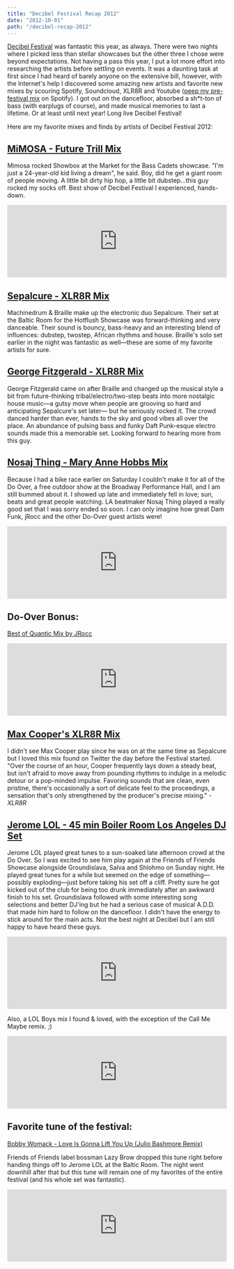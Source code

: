 ```yaml
---
title: "Decibel Festival Recap 2012"
date: "2012-10-01"
path: "/decibel-recap-2012"
---
```


[Decibel Festival](https://dbfestival.com "Link opens in a new window") was fantastic this year, as always. There were two nights where I picked less than stellar showcases but the other three I chose were beyond expectations. Not having a pass this year, I put a lot more effort into researching the artists before settling on events. It was a daunting task at first since I had heard of barely anyone on the extensive bill, however, with the Internet's help I discovered some amazing new artists and favorite new mixes by scouring Spotify, Soundcloud, XLR8R and Youtube ([peep my pre-festival mix](https://open.spotify.com/user/marcysutton/playlist/1CzuiVwa8DY4xxHWB1dCBQ "Link opens in a new window") on Spotify). I got out on the dancefloor, absorbed a sh\*t-ton of bass (with earplugs of course), and made musical memories to last a lifetime. Or at least until next year! Long live Decibel Festival!

Here are my favorite mixes and finds by artists of Decibel Festival 2012:

## [MiMOSA - Future Trill Mix](https://soundcloud.com/tigranmimosa/mimosas-future-trill-mix "Link opens in a new window")

Mimosa rocked Showbox at the Market for the Bass Cadets showcase. "I'm just a 24-year-old kid living a dream", he said. Boy, did he get a giant room of people moving. A little bit dirty hip hop, a little bit dubstep...this guy rocked my socks off. Best show of Decibel Festival I experienced, hands-down.

<iframe width="100%" height="166" scrolling="no" frameborder="no" src="https://w.soundcloud.com/player/?url=http%3A%2F%2Fapi.soundcloud.com%2Ftracks%2F42724021&amp;show_artwork=true"></iframe>

## [Sepalcure - XLR8R Mix](https://www.xlr8r.com/podcast/2010/09/sepalcure "Link opens in a new window")

Machinedrum & Braille make up the electronic duo Sepalcure. Their set at the Baltic Room for the Hotflush Showcase was forward-thinking and very danceable. Their sound is bouncy, bass-heavy and an interesting blend of influences: dubstep, twostep, African rhythms and house. Braille's solo set earlier in the night was fantastic as well—these are some of my favorite artists for sure.

## [George Fitzgerald - XLR8R Mix](https://www.xlr8r.com/podcast/2012/06/george-fitzgerald "Link opens in a new window")

George Fitzgerald came on after Braille and changed up the musical style a bit from future-thinking tribal/electro/two-step beats into more nostalgic house music—a gutsy move when people are grooving so hard and anticipating Sepalcure's set later— but he seriously rocked it. The crowd danced harder than ever, hands to the sky and good vibes all over the place. An abundance of pulsing bass and funky Daft Punk-esque electro sounds made this a memorable set. Looking forward to hearing more from this guy.

## [Nosaj Thing - Mary Anne Hobbs Mix](https://soundcloud.com/nosajthing/nosaj-thing-mary-anne-hobbs "Link opens in a new window")

Because I had a bike race earlier on Saturday I couldn't make it for all of the Do Over, a free outdoor show at the Broadway Performance Hall, and I am still bummed about it. I showed up late and immediately fell in love; sun, beats and great people watching. LA beatmaker Nosaj Thing played a really good set that I was sorry ended so soon. I can only imagine how great Dam Funk, jRocc and the other Do-Over guest artists were!

<iframe width="100%" height="166" scrolling="no" frameborder="no" src="https://w.soundcloud.com/player/?url=http%3A%2F%2Fapi.soundcloud.com%2Ftracks%2F41875676&amp;show_artwork=true"></iframe>

## Do-Over Bonus:  
[Best of Quantic Mix by JRocc](https://soundcloud.com/tru-thoughts/best-of-quantic-mix-by-j-rocc "Link opens in a new window")

<iframe width="100%" height="166" scrolling="no" frameborder="no" src="https://w.soundcloud.com/player/?url=http%3A%2F%2Fapi.soundcloud.com%2Ftracks%2F24737387&amp;show_artwork=true"></iframe>

## [Max Cooper's XLR8R Mix](https://www.xlr8r.com/podcast/2012/09/max-coopers-decibel-mix "Link opens in a new window")

I didn't see Max Cooper play since he was on at the same time as Sepalcure but I loved this mix found on Twitter the day before the Festival started. "Over the course of an hour, Cooper frequently lays down a steady beat, but isn't afraid to move away from pounding rhythms to indulge in a melodic detour or a pop-minded impulse. Favoring sounds that are clean, even pristine, there's occasionally a sort of delicate feel to the proceedings, a sensation that's only strengthened by the producer's precise mixing." _\-XLR8R_

## [Jerome LOL - 45 min Boiler Room Los Angeles DJ Set](https://soundcloud.com/platform/lol-boys-45-min-boiler-room "Link opens in a new window")

Jerome LOL played great tunes to a sun-soaked late afternoon crowd at the Do Over. So I was excited to see him play again at the Friends of Friends Showcase alongside Groundislava, Salva and Shlohmo on Sunday night. He played great tunes for a while but seemed on the edge of something—possibly exploding—just before taking his set off a cliff. Pretty sure he got kicked out of the club for being too drunk immediately after an awkward finish to his set. Groundislava followed with some interesting song selections and better DJ'ing but he had a serious case of musical A.D.D. that made him hard to follow on the dancefloor. I didn't have the energy to stick around for the main acts. Not the best night at Decibel but I am still happy to have heard these guys.

<iframe width="100%" height="166" scrolling="no" frameborder="no" src="https://w.soundcloud.com/player/?url=http%3A%2F%2Fapi.soundcloud.com%2Ftracks%2F58812077&amp;show_artwork=true"></iframe>

Also, a LOL Boys mix I found & loved, with the exception of the Call Me Maybe remix. ;)

<iframe width="100%" height="166" scrolling="no" frameborder="no" src="https://w.soundcloud.com/player/?url=http%3A%2F%2Fapi.soundcloud.com%2Ftracks%2F53932282&amp;show_artwork=true"></iframe>

## Favorite tune of the festival:  
[Bobby Womack - Love Is Gonna Lift You Up (Julio Bashmore Remix)](https://soundcloud.com/juliobashmoremusic/bobby-womack-love-is-gonna "Link opens in a new window")

Friends of Friends label bossman Lazy Brow dropped this tune right before handing things off to Jerome LOL at the Baltic Room. The night went downhill after that but this tune will remain one of my favorites of the entire festival (and his whole set was fantastic).

<iframe width="100%" height="166" scrolling="no" frameborder="no" src="https://w.soundcloud.com/player/?url=http%3A%2F%2Fapi.soundcloud.com%2Ftracks%2F52751498&amp;show_artwork=true"></iframe>
